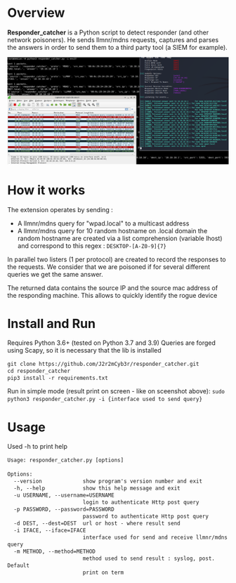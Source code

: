 # Overview

**Responder_catcher** is a Python script to detect responder (and other network poisoners).  He sends llmnr/mdns requests, captures and parses the answers in order to send them to a third party tool (a SIEM for example). 

![Responder Catcher](responder_catcher.png?raw=true "Responder_catcher")

# How it works

The extension operates by sending :
- A llmnr/mdns query for "wpad.local" to a multicast address
- A llmnr/mdns query for 10 random hostname on .local domain
the random hostname are created via a list comprehension (variable lhost) and correspond to this regex : `DESKTOP-[A-Z0-9]{7}`

In parallel two listers (1 per protocol) are created to record the responses to the requests. We consider that we are poisoned if for several different queries we get the same answer. 

The returned data contains the source IP and the source mac address of the responding machine. This allows to quickly identify the rogue device

# Install and Run

Requires Python 3.6+ (tested on Python 3.7 and 3.9)
Queries are forged using Scapy, so it is necessary that the lib is installed 
```
git clone https://github.com/J2r2mCyb3r/responder_catcher.git    
cd responder_catcher    
pip3 install -r requirements.txt
```
Run in simple mode (result print on screen - like on sceenshot above):
`sudo python3 responder_catcher.py -i {interface used to send query}`

# Usage

Used -h to print help
```
Usage: responder_catcher.py [options]

Options:
  --version             show program's version number and exit
  -h, --help            show this help message and exit
  -u USERNAME, --username=USERNAME
                        login to authenticate Http post query
  -p PASSWORD, --password=PASSWORD
                        password to authenticate Http post query
  -d DEST, --dest=DEST  url or host - where result send
  -i IFACE, --iface=IFACE
                        interface used for send and receive llmnr/mdns query
  -m METHOD, --method=METHOD 
                        method used to send result : syslog, post. Default
                        print on term
```
